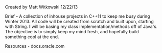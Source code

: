 Created by Matt Witkowski
12/22/13

Brief -
A collection of inhouse projects in C++11 to keep me busy during Winter 2013.
All code will be created from scratch and built upon, starting with String.
I will be basing my class implementation/methods off of Java's.
The objective is to simply keep my mind fresh, and hopefully build something cool
at the end.

Resources -
docs.oracle.com
